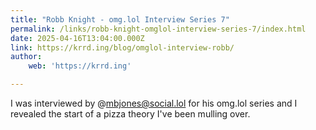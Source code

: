 ```yaml
---
title: "Robb Knight - omg.lol Interview Series 7"
permalink: /links/robb-knight-omglol-interview-series-7/index.html
date: 2025-04-16T13:04:00.000Z
link: https://krrd.ing/blog/omglol-interview-robb/
author:
    web: 'https://krrd.ing'

---
```


I was interviewed by @mbjones@social.lol for his omg.lol series and I revealed the start of a pizza theory I've been mulling over.
